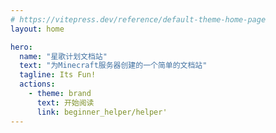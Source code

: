 ```yaml
---
# https://vitepress.dev/reference/default-theme-home-page
layout: home

hero:
  name: "星歌计划文档站"
  text: "为Minecraft服务器创建的一个简单的文档站"
  tagline: Its Fun!
  actions:
    - theme: brand
      text: 开始阅读
      link: beginner_helper/helper'
---
```


